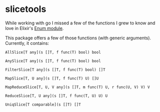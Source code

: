 # slicetools

While working with go I missed a few of the functions I grew to know and love in Elixir's [Enum module](https://hexdocs.pm/elixir/1.15/Enum.html).

This package offers a few of those functions (with generic arguments). Currently, it contains:

```
AllSlice[T any](s []T, f func(T) bool) bool

AnySlice[T any](s []T, f func(T) bool) bool

FilterSlice[T any](s []T, f func(T) bool) []T

MapSlice[T, U any](s []T, f func(T) U) []U

MapReduceSlice[T, U, V any](s []T, m func(T) U, r func(U, V) V) V

ReduceSlice[T, U any](s []T, f func(T, U) U) U

UniqSlice[T comparable](s []T) []T
```